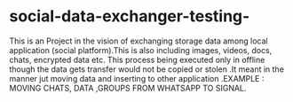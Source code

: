 # social-data-exchanger-testing-
This is an Project in the vision of exchanging storage data among local application (social platform).This is also including images, videos, docs, chats, encrypted data etc. This process being executed only in offline though the data gets transfer would not be copied or stolen .It meant in the manner jut moving data and inserting to other application .EXAMPLE : MOVING CHATS, DATA ,GROUPS FROM WHATSAPP TO SIGNAL.
